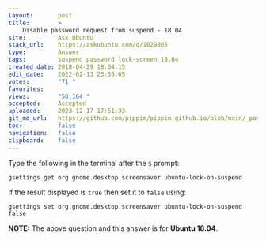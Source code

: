 ```yaml
---
layout:       post
title:        >
    Disable password request from suspend - 18.04
site:         Ask Ubuntu
stack_url:    https://askubuntu.com/q/1029805
type:         Answer
tags:         suspend password lock-screen 18.04
created_date: 2018-04-29 18:04:15
edit_date:    2022-02-13 23:55:05
votes:        "71 "
favorites:    
views:        "58,164 "
accepted:     Accepted
uploaded:     2023-12-17 17:51:33
git_md_url:   https://github.com/pippim/pippim.github.io/blob/main/_posts/2018/2018-04-29-Disable-password-request-from-suspend-18.04.md
toc:          false
navigation:   false
clipboard:    false
---
```


Type the following in the terminal after the `$` prompt:

``` 
gsettings get org.gnome.desktop.screensaver ubuntu-lock-on-suspend
```

If the result displayed is `true` then set it to `false` using:

``` 
gsettings set org.gnome.desktop.screensaver ubuntu-lock-on-suspend false
```

**NOTE:** The above question and this answer is for **Ubuntu 18.04**.
